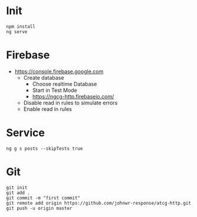 # Init
```
npm install
ng serve
```
# Firebase
- https://console.firebase.google.com
  - Create database
    - Choose realtime Database
    - Start in Test Mode
    - https://ngcg-http.firebaseio.com/
  - Disable read in rules to simulate errors
  - Enable read in rules

# Service
```
ng g s posts --skipTests true

```

# Git
```
git init 
git add .
git commit -m "first commit"
git remote add origin https://github.com/johnwr-response/atcg-http.git
git push -u origin master
```
